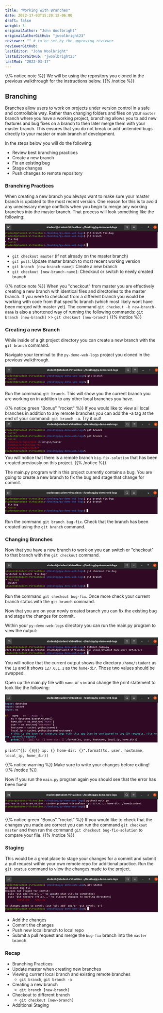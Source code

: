 ```yaml
---
title: "Working with Branches"
date: 2022-17-03T15:20:12-06:00
draft: false
weight: 3
originalAuthor: "John Woolbright"
originalAuthorGitHub: "jwoolbright23"
reviewer: "" # to be set by the approving reviewer
reviewerGitHub:
lastEditor: "John Woolbright"
lastEditorGitHub: "jwoolbright23"
lastMod: "2022-03-17"
---
```


{{% notice note %}}
We will be using the repository you cloned in the previous walkthrough for the instructions below.
{{% /notice %}}

## Branching

Branches allow users to work on projects under version control in a safe and controllable way. Rather than changing folders and files on your `master` branch where you have a working project, branching allows you to add new features and bug fixes on a branch to then later merge them with your master branch. This ensures that you do not break or add unitended bugs directly to your master or main branch of development.

In the steps below you will do the following:
- Review best branching practices
- Create a new branch
- Fix an existing bug
- Stage changes
- Push changes to remote repository

### Branching Practices

When creating a new branch you always want to make sure your master branch is updated to the most recent version. One reason for this is to avoid any unecessary merge conflicts when you begin to merge any working branches into the master branch. That process will look something like the following:

![git-checkout-master](pictures/git-new-branch.png?classes=border)

- `git checkout master` (if not already on the master branch)
- `git pull`: Update master branch to most recent working version
- `git branch [new-branch-name]`: Create a new branch
- `git checkout [new-branch-name]`: Checkout or switch to newly created branch

{{% notice note %}}
When you "checkout" from master you are effectively creating a new branch with identical files and directories to the master branch. If you were to checkout from a different branch you would be working with code from that specific branch (which most likely wont have been merged with master yet). The command `git checkout -b new-branch-name` is also a shortened way of running the following commands: `git branch [new-branch]` >> `git checkout [new-branch]`
{{% /notice %}}

### Creating a new Branch

While inside of a git project directory you can create a new branch with the `git branch` command.

Navigate your terminal to the `py-demo-web-logs` project you cloned in the previous walkthrough. 

![git-branch-command](pictures/git-branch-command.png?classes=border)

Run the command `git branch`. This will show you the current branch you are working on in addition to any other local branches you have.

{{% notice green "Bonus" "rocket" %}}
If you would like to view all local branches in addition to any remote branches you can add the -a tag at the end of your command: `git branch -a`. Try it out!
![git-branch-a](pictures/git-branch-a.png?classes=border)
You will notice that there is a remote branch `big-fix-solution` that has been created previously on this project.
{{% /notice %}}

The main.py program within this project currently contains a bug. You are going to create a new branch to fix the bug and stage that change for commit.

![git-new-branch](pictures/git-new-branch.png?classes=border)

Run the command `git branch bug-fix`. Check that the branch has been created using the `git branch` command.

### Changing Branches

Now that you have a new branch to work on you can switch or "checkout" to that branch with the `git checkout` command.

![git-checkout](pictures/git-checkout.png?classes=border)

Run the command `git checkout bug-fix`. Once more check your current branch status with the `git branch` command.

Now that you are on your newly created branch you can fix the existing bug and stage the changes for commit.

Within your `py-demo-web-logs` directory you can run the main.py program to view the output:

![big-fix](pictures/bug-fix.png?classes=border)

You will notice that the current output shows the directory `/home/student` as the `ip` and it shows `127.0.1.1` as the `home-dir`. Those two values should be swapped. 

Open up the main.py file with `nano` or `vim` and change the print statement to look like the following: 

![big-fixed](pictures/bug-fixed.png?classes=border)

`print("{}: {}@{} ip: {} home-dir: {}".format(ts, user, hostname, local_ip, home_dir))`

{{% notice warning %}}
Make sure to write your changes before exiting!
{{% /notice %}}

Now if you run the `main.py` program again you should see that the error has been fixed!

![python3-main](pictures/python3-main.png?classes=border)

{{% notice green "Bonus" "rocket" %}}
If you would like to check that the changes you made are correct you can run the command `git checkout master` and then run the command `git checkout bug-fix-solution` to compare your file.
{{% /notice %}}

### Staging

This would be a great place to stage your changes for a commit and submit a pull request within your own remote repo for additional practice. Run the `git status` command to view the changes made to the project.

![git-status](pictures/git-status.png?classes=border)

- Add the changes
- Commit the changes
- Push new local branch to local repo
- Submit a pull request and merge the `bug-fix` branch into the `master` branch.


### Recap

- Branching Practices
 - Update master when creating new branches
- Viewing current local branch and existing remote branches
  - `git branch`, `git branch -a`
- Creating a new branch
  - `git branch [new-branch]`
- Checkout to different branch
  - `git checkout [new-branch]`
- Additional Staging


